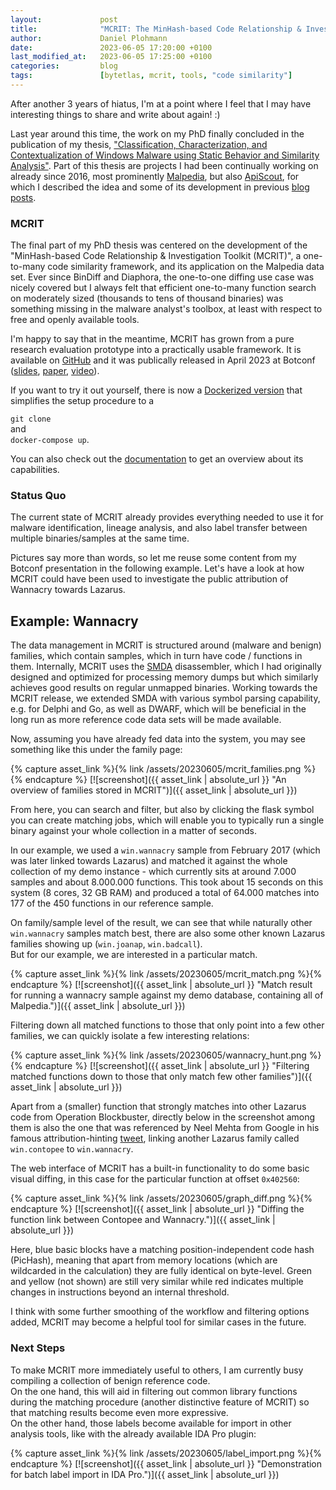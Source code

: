 ```yaml
---
layout:             post
title:              "MCRIT: The MinHash-based Code Relationship & Investigation Toolkit"
author:             Daniel Plohmann
date:               2023-06-05 17:20:00 +0100
last_modified_at:   2023-06-05 17:25:00 +0100
categories:         blog
tags:               [bytetlas, mcrit, tools, "code similarity"]
---
```


After another 3 years of hiatus, I'm at a point where I feel that I may have interesting things to share and write about again! :)

Last year around this time, the work on my PhD finally concluded in the publication of my thesis, ["Classification, Characterization, and Contextualization of Windows Malware using Static Behavior and Similarity Analysis"][link_phd_thesis].
Part of this thesis are projects I had been continually working on already since 2016, most prominently [Malpedia][link_malpedia], but also [ApiScout][link_apiscout_github], for which I described the idea and some of its development in previous [blog][link_apiscout_a] [posts][link_apiscout_b].

### MCRIT

The final part of my PhD thesis was centered on the development of the "MinHash-based Code Relationship & Investigation Toolkit (MCRIT)", a one-to-many code similarity framework, and its application on the Malpedia data set.
Ever since BinDiff and Diaphora, the one-to-one diffing use case was nicely covered but I always felt that efficient one-to-many function search on moderately sized (thousands to tens of thousand binaries) was something missing in the malware analyst's toolbox, at least with respect to free and openly available tools.

I'm happy to say that in the meantime, MCRIT has grown from a pure research evaluation prototype into a practically usable framework.
It is available on [GitHub][link_mcrit_github] and it was publically released in April 2023 at Botconf ([slides][link_mcrit_botconf_slides], [paper][link_mcrit_botconf_paper], [video][link_mcrit_botconf_video]).

If you want to try it out yourself, there is now a [Dockerized version][link_mcrit_docker] that simplifies the setup procedure to a

`git clone`  
and  
`docker-compose up`.  

You can also check out the [documentation][link_mcrit_docs] to get an overview about its capabilities.

### Status Quo

The current state of MCRIT already provides everything needed to use it for malware identification, lineage analysis, and also label transfer between multiple binaries/samples at the same time.

Pictures say more than words, so let me reuse some content from my Botconf presentation in the following example.
Let's have a look at how MCRIT could have been used to investigate the public attribution of Wannacry towards Lazarus.

## Example: Wannacry

The data management in MCRIT is structured around (malware and benign) families, which contain samples, which in turn have code / functions in them.
Internally, MCRIT uses the [SMDA][link_smda_github] disassembler, which I had originally designed and optimized for processing memory dumps but which similarly achieves good results on regular unmapped binaries.
Working towards the MCRIT release, we extended SMDA with various symbol parsing capability, e.g. for Delphi and Go, as well as DWARF, which will be beneficial in the long run as more reference code data sets will be made available.

Now, assuming you have already fed data into the system, you may see something like this under the family page:

{% capture asset_link %}{% link /assets/20230605/mcrit_families.png %}{% endcapture %}
[![screenshot]({{ asset_link | absolute_url }} "An overview of families stored in MCRIT")]({{ asset_link | absolute_url }})

From here, you can search and filter, but also by clicking the flask symbol you can create matching jobs, which will enable you to typically run a single binary against your whole collection in a matter of seconds.

In our example, we used a `win.wannacry` sample from February 2017 (which was later linked towards Lazarus) and matched it against the whole collection of my demo instance - which currently sits at around 7.000 samples and about 8.000.000 functions.
This took about 15 seconds on this system (8 cores, 32 GB RAM) and produced a total of 64.000 matches into 177 of the 450 functions in our reference sample.

On family/sample level of the result, we can see that while naturally other `win.wannacry` samples match best, there are also some other known Lazarus families showing up (`win.joanap`, `win.badcall`).  
But for our example, we are interested in a particular match.

{% capture asset_link %}{% link /assets/20230605/mcrit_match.png %}{% endcapture %}
[![screenshot]({{ asset_link | absolute_url }} "Match result for running a wannacry sample against my demo database, containing all of Malpedia.")]({{ asset_link | absolute_url }})

Filtering down all matched functions to those that only point into a few other families, we can quickly isolate a few interesting relations:

{% capture asset_link %}{% link /assets/20230605/wannacry_hunt.png %}{% endcapture %}
[![screenshot]({{ asset_link | absolute_url }} "Filtering matched functions down to those that only match few other families")]({{ asset_link | absolute_url }})

Apart from a (smaller) function that strongly matches into other Lazarus code from Operation Blockbuster, directly below in the screenshot among them is also the one that was referenced by Neel Mehta from Google in his famous attribution-hinting [tweet][link_mehta_twitter], linking another Lazarus family called `win.contopee` to `win.wannacry`. 

The web interface of MCRIT has a built-in functionality to do some basic visual diffing, in this case for the particular function at offset `0x402560`: 

{% capture asset_link %}{% link /assets/20230605/graph_diff.png %}{% endcapture %}
[![screenshot]({{ asset_link | absolute_url }} "Diffing the function link between Contopee and Wannacry.")]({{ asset_link | absolute_url }})

Here, blue basic blocks have a matching position-independent code hash (PicHash), meaning that apart from memory locations (which are wildcarded in the calculation) they are fully identical on byte-level.
Green and yellow (not shown) are still very similar while red indicates multiple changes in instructions beyond an internal threshold.

I think with some further smoothing of the workflow and filtering options added, MCRIT may become a helpful tool for similar cases in the future.

### Next Steps

To make MCRIT more immediately useful to others, I am currently busy compiling a collection of benign reference code.  
On the one hand, this will aid in filtering out common library functions during the matching procedure (another distinctive feature of MCRIT) so that matching results become even more expressive.  
On the other hand, those labels become available for import in other analysis tools, like with the already available IDA Pro plugin:

{% capture asset_link %}{% link /assets/20230605/label_import.png %}{% endcapture %}
[![screenshot]({{ asset_link | absolute_url }} "Demonstration for batch label import in IDA Pro.")]({{ asset_link | absolute_url }})







[link_phd_thesis]: https://bonndoc.ulb.uni-bonn.de/xmlui/handle/20.500.11811/9992
[link_malpedia]: https://malpedia.caad.fkie.fraunhofer.de/
[link_apiscout_github]: https://github.com/danielplohmann/apiscout
[link_apiscout_a]: https://danielplohmann.github.io/blog/2017/04/10/apiscout.html
[link_apiscout_b]: https://danielplohmann.github.io/blog/2018/04/18/upgrading-apiscout.html
[link_mcrit_github]: https://github.com/danielplohmann/mcrit
[link_mcrit_botconf_slides]: https://www.botconf.eu/wp-content/uploads/formidable/2/2023-15-Plohmann_MCRIT.pdf
[link_mcrit_botconf_paper]: https://journal.cecyf.fr/ojs/index.php/cybin/article/view/45
[link_mcrit_botconf_video]: https://www.youtube.com/watch?v=kvBHbXZZq2c
[link_mcrit_docker]: https://github.com/danielplohmann/docker-mcrit
[link_mcrit_docs]: https://github.com/fkie-cad/mcritweb/blob/master/documentation/README.md
[link_smda_github]: https://github.com/danielplohmann/smda
[link_mehta_twitter]: https://twitter.com/neelmehta/status/864164081116225536
